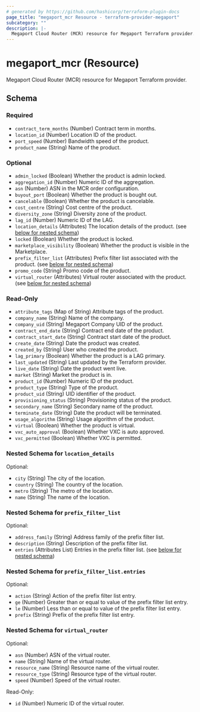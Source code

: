 ```yaml
---
# generated by https://github.com/hashicorp/terraform-plugin-docs
page_title: "megaport_mcr Resource - terraform-provider-megaport"
subcategory: ""
description: |-
  Megaport Cloud Router (MCR) resource for Megaport Terraform provider.
---
```


# megaport_mcr (Resource)

Megaport Cloud Router (MCR) resource for Megaport Terraform provider.



<!-- schema generated by tfplugindocs -->
## Schema

### Required

- `contract_term_months` (Number) Contract term in months.
- `location_id` (Number) Location ID of the product.
- `port_speed` (Number) Bandwidth speed of the product.
- `product_name` (String) Name of the product.

### Optional

- `admin_locked` (Boolean) Whether the product is admin locked.
- `aggregation_id` (Number) Numeric ID of the aggregation.
- `asn` (Number) ASN in the MCR order configuration.
- `buyout_port` (Boolean) Whether the product is bought out.
- `cancelable` (Boolean) Whether the product is cancelable.
- `cost_centre` (String) Cost centre of the product.
- `diversity_zone` (String) Diversity zone of the product.
- `lag_id` (Number) Numeric ID of the LAG.
- `location_details` (Attributes) The location details of the product. (see [below for nested schema](#nestedatt--location_details))
- `locked` (Boolean) Whether the product is locked.
- `marketplace_visibility` (Boolean) Whether the product is visible in the Marketplace.
- `prefix_filter_list` (Attributes) Prefix filter list associated with the product. (see [below for nested schema](#nestedatt--prefix_filter_list))
- `promo_code` (String) Promo code of the product.
- `virtual_router` (Attributes) Virtual router associated with the product. (see [below for nested schema](#nestedatt--virtual_router))

### Read-Only

- `attribute_tags` (Map of String) Attribute tags of the product.
- `company_name` (String) Name of the company.
- `company_uid` (String) Megaport Company UID of the product.
- `contract_end_date` (String) Contract end date of the product.
- `contract_start_date` (String) Contract start date of the product.
- `create_date` (String) Date the product was created.
- `created_by` (String) User who created the product.
- `lag_primary` (Boolean) Whether the product is a LAG primary.
- `last_updated` (String) Last updated by the Terraform provider.
- `live_date` (String) Date the product went live.
- `market` (String) Market the product is in.
- `product_id` (Number) Numeric ID of the product.
- `product_type` (String) Type of the product.
- `product_uid` (String) UID identifier of the product.
- `provisioning_status` (String) Provisioning status of the product.
- `secondary_name` (String) Secondary name of the product.
- `terminate_date` (String) Date the product will be terminated.
- `usage_algorithm` (String) Usage algorithm of the product.
- `virtual` (Boolean) Whether the product is virtual.
- `vxc_auto_approval` (Boolean) Whether VXC is auto approved.
- `vxc_permitted` (Boolean) Whether VXC is permitted.

<a id="nestedatt--location_details"></a>
### Nested Schema for `location_details`

Optional:

- `city` (String) The city of the location.
- `country` (String) The country of the location.
- `metro` (String) The metro of the location.
- `name` (String) The name of the location.


<a id="nestedatt--prefix_filter_list"></a>
### Nested Schema for `prefix_filter_list`

Optional:

- `address_family` (String) Address family of the prefix filter list.
- `description` (String) Description of the prefix filter list.
- `entries` (Attributes List) Entries in the prefix filter list. (see [below for nested schema](#nestedatt--prefix_filter_list--entries))

<a id="nestedatt--prefix_filter_list--entries"></a>
### Nested Schema for `prefix_filter_list.entries`

Optional:

- `action` (String) Action of the prefix filter list entry.
- `ge` (Number) Greater than or equal to value of the prefix filter list entry.
- `le` (Number) Less than or equal to value of the prefix filter list entry.
- `prefix` (String) Prefix of the prefix filter list entry.



<a id="nestedatt--virtual_router"></a>
### Nested Schema for `virtual_router`

Optional:

- `asn` (Number) ASN of the virtual router.
- `name` (String) Name of the virtual router.
- `resource_name` (String) Resource name of the virtual router.
- `resource_type` (String) Resource type of the virtual router.
- `speed` (Number) Speed of the virtual router.

Read-Only:

- `id` (Number) Numeric ID of the virtual router.

